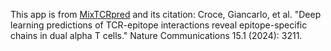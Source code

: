 This app is from [MixTCRpred](https://github.com/GfellerLab/MixTCRpred)
and its citation:
Croce, Giancarlo, et al. "Deep learning predictions of TCR-epitope interactions reveal epitope-specific chains in dual alpha T cells." Nature Communications 15.1 (2024): 3211.

